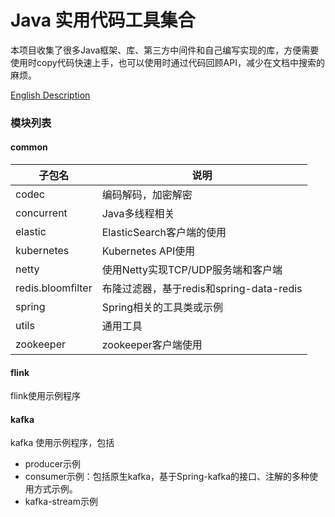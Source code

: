 # Java 实用代码工具集合

本项目收集了很多Java框架、库、第三方中间件和自己编写实现的库，方便需要使用时copy代码快速上手，也可以使用时通过代码回顾API，减少在文档中搜索的麻烦。

[English Description]()

### 模块列表

#### common

| 子包名            | 说明                                       |
| ----------------- | ---------------------------------------- |
| codec             | 编码解码，加密解密                                         |
| concurrent        | Java多线程相关                                         |
| elastic           | ElasticSearch客户端的使用                 |
| kubernetes        | Kubernetes API使用                                         |
| netty             | 使用Netty实现TCP/UDP服务端和客户端          |
| redis.bloomfilter | 布隆过滤器，基于redis和spring-data-redis    |
| spring            | Spring相关的工具类或示例                                         |
| utils             | 通用工具                                         |
| zookeeper         | zookeeper客户端使用                                         |

#### flink

flink使用示例程序


#### kafka
kafka 使用示例程序，包括
- producer示例
- consumer示例：包括原生kafka，基于Spring-kafka的接口、注解的多种使用方式示例。
- kafka-stream示例